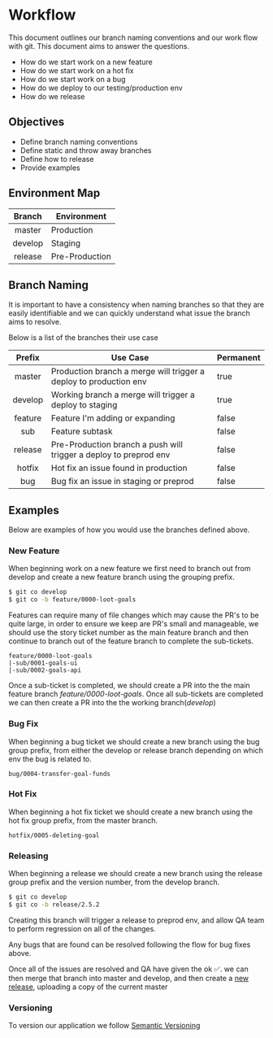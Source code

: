 # Workflow

This document outlines our branch naming conventions and our work flow with git.
This document aims to answer the questions.

- How do we start work on a new feature
- How do we start work on a hot fix
- How do we start work on a bug
- How do we deploy to our testing/production env
- How do we release

## Objectives

- Define branch naming conventions
- Define static and throw away branches
- Define how to release
- Provide examples

## Environment Map

| Branch  | Environment    |
| :-----: | -------------- |
| master  | Production     |
| develop | Staging        |
| release | Pre-Production |

## Branch Naming

It is important to have a consistency when naming branches so that they are
easily identifiable and we can quickly understand what issue the branch aims to
resolve.

Below is a list of the branches their use case

| Prefix  | Use Case                                                          | Permanent |
| :-----: | ----------------------------------------------------------------- | --------- |
| master  | Production branch a merge will trigger a deploy to production env | true      |
| develop | Working branch a merge will trigger a deploy to staging           | true      |
| feature | Feature I'm adding or expanding                                   | false     |
|   sub   | Feature subtask                                                   | false     |
| release | Pre-Production branch a push will trigger a deploy to preprod env | false     |
| hotfix  | Hot fix an issue found in production                              | false     |
|   bug   | Bug fix an issue in staging or preprod                            | false     |

## Examples

Below are examples of how you would use the branches defined above.

### New Feature

When beginning work on a new feature we first need to branch out from develop
and create a new feature branch using the grouping prefix.

```bash
$ git co develop
$ git co -b feature/0000-loot-goals
```

Features can require many of file changes which may cause the PR's to be quite
large, in order to ensure we keep are PR's small and manageable, we should use
the story ticket number as the main feature branch and then continue to branch
out of the feature branch to complete the sub-tickets.

```
feature/0000-loot-goals
|-sub/0001-goals-ui
|-sub/0002-goals-api
```

Once a sub-ticket is completed, we should create a PR into the the main feature
branch _feature/0000-loot-goals_. Once all sub-tickets are completed we can
then create a PR into the the working branch(_develop_)

### Bug Fix

When beginning a bug ticket we should create a new branch using the bug group
prefix, from either the develop or release branch depending on which env the bug
is related to.

`bug/0004-transfer-goal-funds`

### Hot Fix

When beginning a hot fix ticket we should create a new branch using the hot fix
group prefix, from the master branch.

`hotfix/0005-deleting-goal`

### Releasing

When beginning a release we should create a new branch using the release group
prefix and the version number, from the develop branch.

```bash
$ git co develop
$ git co -b release/2.5.2
```

Creating this branch will trigger a release to preprod env, and allow QA team to
perform regression on all of the changes.

Any bugs that are found can be resolved following the flow for bug fixes above.

Once all of the issues are resolved and QA have given the ok ✅. we can then
merge that branch into master and develop, and then create a
[new release](https://github.com/Veriown/vown/releases),
uploading a copy of the current master

### Versioning

To version our application we follow [Semantic Versioning](https://semver.org/)
